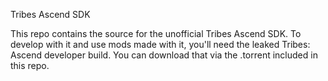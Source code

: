 Tribes Ascend SDK

This repo contains the source for the unofficial Tribes Ascend SDK.
To develop with it and use mods made with it,  you'll need the leaked
Tribes: Ascend developer build. You can download that via the .torrent
included in this repo.
